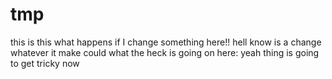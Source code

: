 # tmp
this is
this
what happens if I change something here!!
hell know  is a change whatever it make could 
what the heck is going on here:
yeah thing is going to get tricky now
